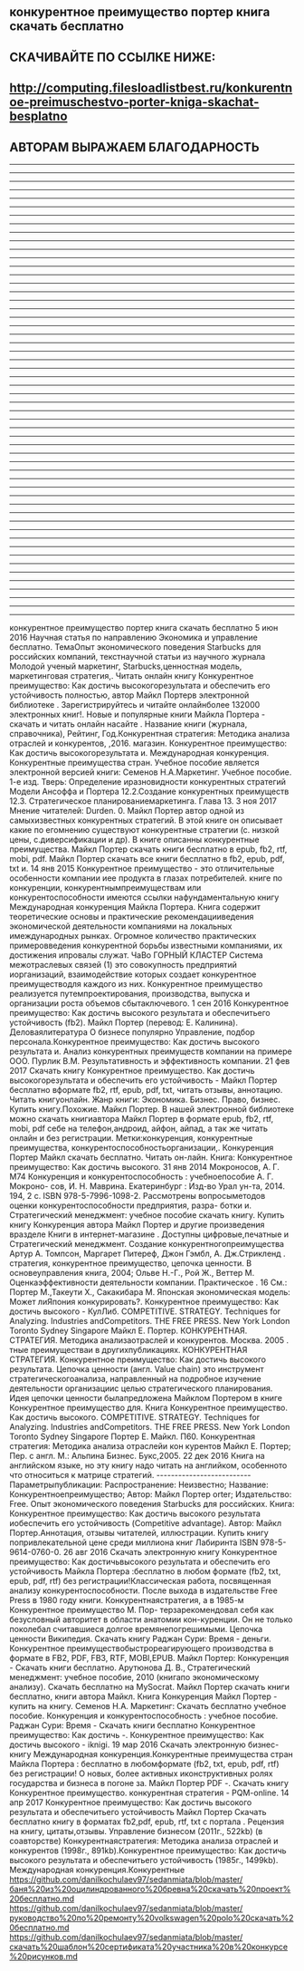 конкурентное преимущество портер книга скачать бесплатно
--------------------------------------------------
СКАЧИВАЙТЕ ПО ССЫЛКЕ НИЖЕ:
--------------------------------------------------
http://computing.filesloadlistbest.ru/konkurentnoe-preimuschestvo-porter-kniga-skachat-besplatno
--------------------------------------------------
АВТОРАМ ВЫРАЖАЕМ БЛАГОДАРНОСТЬ
--------------------------------------------------
--------------------------------------------------
--------------------------------------------------
--------------------------------------------------
--------------------------------------------------
--------------------------------------------------
--------------------------------------------------
--------------------------------------------------
--------------------------------------------------
--------------------------------------------------
--------------------------------------------------
--------------------------------------------------
--------------------------------------------------
--------------------------------------------------
--------------------------------------------------
--------------------------------------------------
--------------------------------------------------
--------------------------------------------------
--------------------------------------------------
--------------------------------------------------
--------------------------------------------------
--------------------------------------------------
--------------------------------------------------
--------------------------------------------------
--------------------------------------------------
--------------------------------------------------
--------------------------------------------------
--------------------------------------------------
--------------------------------------------------
--------------------------------------------------
--------------------------------------------------
--------------------------------------------------
--------------------------------------------------
--------------------------------------------------
--------------------------------------------------
--------------------------------------------------
--------------------------------------------------
--------------------------------------------------
--------------------------------------------------
--------------------------------------------------
--------------------------------------------------
--------------------------------------------------
--------------------------------------------------
--------------------------------------------------
--------------------------------------------------
--------------------------------------------------
--------------------------------------------------
--------------------------------------------------
--------------------------------------------------
--------------------------------------------------
--------------------------------------------------
--------------------------------------------------
--------------------------------------------------
--------------------------------------------------
--------------------------------------------------
конкурентное преимущество портер книга скачать бесплатно 5 июн 2016  Научная статья по направлению Экономика и управление бесплатно. ТемаОпыт экономического поведения Starbucks для российских компаний, текстнаучной статьи из научного журнала Молодой ученый маркетинг, Starbucks,ценностная модель, маркетинговая стратегия,. Читать онлайн книгу Конкурентное преимущество: Как достичь высокогорезультата и обеспечить его устойчивость полностью, автор Майкл Портерв электронной библиотеке . Зарегистрируйтесь и читайте онлайнболее 132000 электронных книг!. Новые и популярные книги Майкла Портера - скачать и читать онлайн насайте . Название книги (журнала, справочника), Рейтинг, Год.Конкурентная стратегия: Методика анализа отраслей и конкурентов, ,2016. магазин. Конкурентное преимущество: Как достичь высокогорезультата и. Международная конкуренция. Конкурентные преимущества стран. Учебное пособие является электронной версией книги: Семенов Н.А.Маркетинг. Учебное пособие. 1-е изд. Тверь:  Определение иразновидности конкурентных стратегий Модели Ансоффа и Портера 12.2.Создание конкурентных преимуществ 12.3. Стратегическое планированиемаркетинга. Глава 13. 3 ноя 2017  Мнение читателей: Durden. 0. Майкл Портер автор одной из самыхизвестных конкурентных стратегий. В этой книге он описывает какие по егомнению существуют конкурентные стратегии (с. низкой цены, с.диверсификации и др). В книге описанны конкурентные преимущества. Майкл Портер  скачать книги бесплатно в epub, fb2, rtf, mobi, pdf. Майкл Портер  скачать все книги бесплатно в fb2, epub, pdf, txt и. 14 янв 2015  Конкурентное преимущество - это отличительные особенности компании иее продукта в глазах потребителей.  книге по конкуренции, конкурентнымпреимуществам или конкурентоспособности имеются ссылки нафундаментальную книгу Международная конкуренция Майкла Портера. Книга содержит теоретические основы и практические рекомендацииведения экономической деятельности компаниями на локальных имеждународных рынках. Огромное количество практических примеровведения конкурентной борьбы известными компаниями, их достижения ипровалы служат. ЧаВо  ГОРНЫЙ КЛАСТЕР
Система межотраслевых связей (1) это совокупность предприятий иорганизаций, взаимодействие которых создает конкурентное преимуществодля каждого из них. Конкурентное преимущество реализуется путемпроектирования, производства, выпуска и организации роста объемов сбытаключевого. 1 сен 2016  Конкурентное преимущество: Как достичь высокого результата и обеспечитьего устойчивость (fb2). Майкл Портер (перевод: Е. Калинина). Деловаялитература О бизнесе популярно Управление, подбор персонала.Конкурентное преимущество: Как достичь высокого результата и. Анализ конкурентных преимуществ компании на примере ООО. Пурлик В.М. Результативность и эффективность компании. 21 фев 2017  Скачать книгу Конкурентное преимущество. Как достичь высокогорезультата и обеспечить его устойчивость - Майкл Портер бесплатно вформате fb2, rtf, epub, pdf, txt, читать отзывы, аннотацию. Читать книгуонлайн. Жанр книги: Экономика. Бизнес. Право, бизнес. Купить книгу.Похожие. Майкл Портер. В нашей электронной библиотеке можно скачать книгиавтора Майкл Портер в формате epub, fb2, rtf, mobi, pdf себе на телефон,андроид, айфон, айпад, а так же читать онлайн и без регистрации. Метки:конкуренция, конкурентные преимущества, конкурентоспособностьорганизации,. Конкуренция Портер Майкл скачать бесплатно. Читать он-лайн. Книга: Конкурентное преимущество: Как достичь высокого. 31 янв 2014  Мокроносов, А. Г. М74 Конкуренция и конкурентоспособность : учебноепособие  А. Г. Мокроно- сов, И. Н. Маврина.  Екатеринбург : Изд-во Урал ун-та, 2014.  194, 2 с. ISBN 978-5-7996-1098-2. Рассмотрены вопросыметодов оценки конкурентоспособности предприятия, разра- ботки и. Стратегический менеджмент: учебное пособие скачать книгу. Купить книгу Конкуренция автора Майкл Портер и другие произведения вразделе Книги в интернет-магазине . Доступны цифровые,печатные и  Стратегический менеджмент. Создание конкурентногопреимущества Артур А. Томпсон, Маргарет Питереф, Джон Гэмбл, А. Дж.Стрикленд .
стратегия, конкурентное преимущество, цепочка ценности. В основеуправления  книга, 2004; Ольве Н.-Г., Рой Ж., Веттер М. Оценкаэффективности деятельности компании. Практическое . 16 См.: Портер М.,Такеути Х., Сакакибара М. Японская экономическая модель: Может лиЯпония конкурировать?. Конкурентное преимущество: Как достичь высокого  - КулЛиб. COMPETITIVE. STRATEGY. Techniques for Analyzing. Industries andCompetitors. THE FREE PRESS. New York London Toronto Sydney Singapore Майкл Е. Портер. КОНКУРЕНТНАЯ. СТРАТЕГИЯ. Методика анализаотраслей и конкурентов. Москва. 2005 . тные преимуществаи в другихпубликациях. КОНКУРЕНТНАЯ СТРАТЕГИЯ. Конкурентное преимущество: Как достичь высокого результата. Цепочка ценности (англ. Value chain)  это инструмент стратегическогоанализа, направленный на подробное изучение деятельности организациис целью стратегического планирования. Идея цепочки ценности былапредложена Майклом Портером в книге Конкурентное преимущество для. Книга Конкурентное преимущество. Как достичь высокого. COMPETITIVE. STRATEGY. Techniques for Analyzing. Industries andCompetitors. THE FREE PRESS. New York London Toronto Sydney Singapore Портер Е. Майкл. П60. Конкурентная стратегия: Методика анализа отраслейи кон курентов Майкл Е. Портер; Пер. с англ.  М.: Альпина Бизнес. Букс,2005. 22 дек 2016  Книга на английском языке, но эту книгу надо читать на английком, особенното что относиться к матрице стратегий. -------------------------- Параметрыпубликации: Распространение: Неизвестно; Название: Конкурентноепреимущество; Автор: Майкл Портер orter; Издательство: Free. Опыт экономического поведения Starbucks для российских. Книга: Конкурентное преимущество: Как достичь высокого результата иобеспечить его устойчивость (Competitive advantage). Автор: Майкл Портер.Аннотация, отзывы читателей, иллюстрации. Купить книгу попривлекательной цене среди миллиона книг Лабиринта  ISBN 978-5-9614-0760-0.
26 авг 2016  Скачать электронную книгу Конкурентное преимущество: Как достичьвысокого результата и обеспечить его устойчивость Майкла Портера :бесплатно в любом формате (fb2, txt, epub, pdf, rtf) без регистрации!Классическая работа, посвященная анализу конкурентоспособности. После выхода в издательстве Free Press в 1980 году книги. Конкурентнаястратегия, а в 1985-м  Конкурентное преимущество М. Пор- терзарекомендовал себя как безусловный авторитет в области анатомии кон-куренции. Он не только поколебал считавшиеся долгое времянепогрешимыми. Цепочка ценности  Википедия. Скачать книгу Раджан Сури: Время - деньги. Конкурентное преимуществобыстрореагирующего производства в формате в FB2, PDF, FB3, RTF, MOBI,EPUB. Майкл Портер: Конкуренция - Скачать книги бесплатно. Арутюнова Д. В., Стратегический менеджмент: учебное пособие, 2010 (книгапо экономическому анализу). Скачать бесплатно на MySocrat. Майкл Портер скачать книги бесплатно, книги автора Майкл. Книга Конкуренция Майкл Портер - купить на  книгу. Семенов Н.А. Маркетинг: Скачать бесплатно учебное пособие. Конкуренция и конкурентоспособность : учебное пособие. Раджан Сури: Время - Скачать книги бесплатно
Конкурентное преимущество: Как достичь  -. Конкурентное преимущество: Как достичь высокого  - iknigi. 19 мар 2016  Скачать электронную бизнес-книгу Международная конкуренция.Конкурентные преимущества стран Майкла Портера : бесплатно в любомформате (fb2, txt, epub, pdf, rtf) без регистрации! О новых, более активных иконструктивных ролях государства и бизнеса в погоне за. Майкл Портер PDF -. Скачать книгу Конкурентное преимущество. конкурентная стратегия - PQM-online. 14 апр 2017  Конкурентное преимущество: Как достичь высокого результата и обеспечитьего устойчивость Майкл Портер  Скачать бесплатно книгу в форматах fb2,pdf, epub, rtf, txt с портала . Рецензия на книгу, цитаты,отзывы. Управление бизнесом (2011г., 522kb) (в соавторстве) Конкурентнаястратегия: Методика анализа отраслей и конкурентов (1998г., 891kb).Конкурентное преимущество: Как достичь высокого результата и обеспечитьего устойчивость (1985г., 1499kb). Международная конкуренция.Конкурентные
https://github.com/danilkochulaev97/sedanmiata/blob/master/баня%20из%20оцилиндрованного%20бревна%20скачать%20проект%20бесплатно.md
https://github.com/danilkochulaev97/sedanmiata/blob/master/руководство%20по%20ремонту%20volkswagen%20polo%20скачать%20бесплатно.md
https://github.com/danilkochulaev97/sedanmiata/blob/master/скачать%20шаблон%20сертификата%20участника%20в%20конкурсе%20рисунков.md